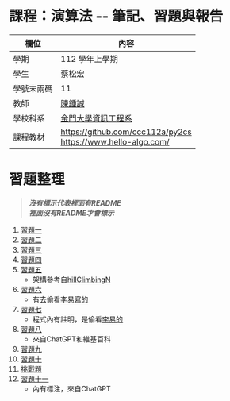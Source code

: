 # 課程：演算法 -- 筆記、習題與報告

欄位 | 內容
-----|--------
學期 | 112 學年上學期
學生 |  蔡松宏
學號末兩碼 | 11
教師 | [陳鍾誠](https://www.nqu.edu.tw/educsie/index.php?act=blog&code=list&ids=4)
學校科系 | [金門大學資訊工程系](https://www.nqu.edu.tw/educsie/index.php)
課程教材 | https://github.com/ccc112a/py2cs <br/> https://www.hello-algo.com/

# 習題整理
> ***沒有標示代表裡面有README***  
> ***裡面沒有README才會標示***

1. [習題一](Ex1)
2. [習題二](Ex2)
3. [習題三](Ex3)
4. [習題四](Ex4)
5. [習題五](Ex5/hillClimbingN.py)  
    * 架構參考自[hillClimbingN][hillClimbingN]
6. [習題六](Ex6/gd.py)  
    * 有去偷看[李易寫的][leeYi-6]
7. [習題七](Ex7/ex7.py)  
    * 程式內有註明，是偷看[李易的][leeYi-7]
8. [習題八](Ex8/ex8.md)  
    * 來自ChatGPT和維基百科
9. [習題九](Ex9)
10. [習題十](Ex10)
11. [挑戰題](Challenge)
12. [習題十一](Ex11)  
    * 內有標注，來自ChatGPT

[hillClimbingN]: https://github.com/ccc112a/py2cs/blob/master/02-%E6%BC%94%E7%AE%97%E6%B3%95/02-%E6%96%B9%E6%B3%95/05c-%E7%88%AC%E5%B1%B1%E6%BC%94%E7%AE%97%E6%B3%95/hillClimbingN/hillClimbingN.py
[leeYi-6]: https://github.com/LeeYi-user/alg112a/blob/master/homework/06/gd.py
[leeYi-7]: https://github.com/LeeYi-user/alg112a/blob/master/homework/07/homework.py
